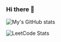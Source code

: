 ### Hi there 👋

<!--
**nursultanamanzhol/nursultanamanzhol** is a ✨ _special_ ✨ repository because its `README.md` (this file) appears on your GitHub profile.

Here are some ideas to get you started:


-->
![My's GitHub stats](https://github-readme-stats.vercel.app/api?username=nursultanamanzhol&show_icons=true&theme=onedark)

![LeetCode Stats](https://leetcard.jacoblin.cool/Nursultan200103444?theme=unicorn&font=Galindo&ext=activity)
